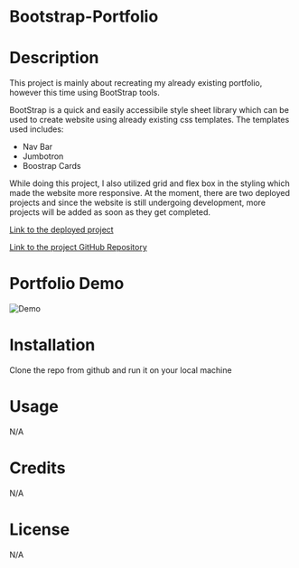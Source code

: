 # Bootstrap-Portfolio

# Description 
This project is mainly about recreating my already existing portfolio, however this time using BootStrap tools.

BootStrap is a quick and easily accessibile style sheet library which can be used to create website using already existing css templates. The templates used includes:

* Nav Bar
* Jumbotron
* Boostrap Cards

While doing this project, I also utilized grid and flex box in the styling which made the website more responsive. At the moment, there are two deployed projects and since the website is still undergoing development, more projects will be added as soon as they get completed.


[Link to the deployed project]('https://mercyaz.github.io/Bootstrap-Portfolio//')

[Link to the project GitHub Repository](https://github.com/MercyAz/Bootstrap-Portfolio/settings/pages)



# Portfolio Demo 
![Demo](images/Portfolio-Demo.gif)

# Installation
Clone the repo from github and run it on your local machine

# Usage
N/A

# Credits
N/A

# License
N/A

